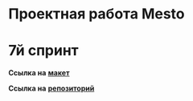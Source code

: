 # Проектная работа Mesto

# 7й спринт

**Ссылка на** [**макет**](https://www.figma.com/file/bjyvbKKJN2naO0ucURl2Z0/JavaScript.-Sprint-5?node-id=0%3A1 "ссылка на макет")

**Ссылка на** [**репозиторий**](https://github.com/ssotn/mesto-project-ff "ссылка на репозиторий")

